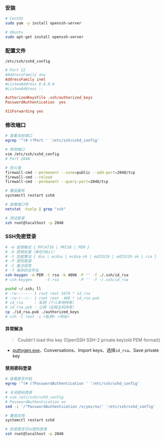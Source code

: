 
### 安装

```bash
# CentOS
sudo yum -y install openssh-server

# Ubuntu
sudo apt-get install openssh-server
```

### 配置文件

`/etc/ssh/sshd_config`

```conf
# Port 22
#AddressFamily any
AddressFamily inet
#ListenAddress 0.0.0.0
#ListenAddress ::

AuthorizedKeysFile .ssh/authorized_keys
PasswordAuthentication  yes

X11Forwarding yes
```

### 修改端口

```bash
# 查看当前端口
egrep '^(# )?Port ' '/etc/ssh/sshd_config'

# 修改端口
vim /etc/ssh/sshd_config
# Port 2048

# 防火墙
firewall-cmd --permanent --zone=public --add-port=2048/tcp
firewall-cmd --reload
firewall-cmd --permanent --query-port=2048/tcp

# 重启服务
systemctl restart sshd

# 查看端口号
netstat -tunlp | grep "ssh"

# 测试登录
ssh root@localhost -p 2048
```

### SSH免密登录

```bash
# -m 密钥格式 { RFC4716 | PKCS8 | PEM }
# -b 密钥长度（单位为bit）
# -t 加密算法 { dsa | ecdsa | ecdsa-sk | ed25519 | ed25519-sk | rsa }
# -P 密码短语
# -C 备注信息
# -f 保存的文件名
ssh-keygen -m PEM -t rsa -b 4096 -P '' -f ./.ssh/id_rsa
# ssh-keygen      -t rsa         -P '' -f ~/.ssh/id_rsa

pushd ~/.ssh; ll
# -rw------- 1 root root 1679 * id_rsa
# -rw-r--r-- 1 root root  408 * id_rsa.pub
# id_rsa     : 私钥（个人本地持有）
# id_rsa.pub : 公钥（远程主机持有）
cp ./id_rsa.pub ./authorized_keys
# ssh -l root -i <私钥> <地址>
```

#### 异常解决

>Couldn't load this key (OpenSSH SSH-2 private key(old PEM format))

- [puttygen.exe](https://the.earth.li/~sgtatham/putty/latest/w64/puttygen.exe)、Conversations、Import keys、选择`id_rsa`、Save private key

#### 禁用密码登录

```bash
# 查看是否开启
egrep '^(# )?PasswordAuthentication ' '/etc/ssh/sshd_config'

# 关闭密码登录
# vim /etc/ssh/sshd_config
# PasswordAuthentication no
sed -i '/^PasswordAuthentication /s/yes/no/' '/etc/ssh/sshd_config'

# 重启应用
systemctl restart sshd

# 检查是否可以密码登录
ssh root@localhost -p 2048
```
